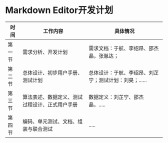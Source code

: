 # Markdown Editor开发计划

| 时间 | 工作内容 | 具体情况 |    
| ------ | ------ | ------ |    
| 第一节 | 需求分析、开发计划| 需求文档：于航、李绍昂、邵杰晶，张胤达；|      
| 第二节 | 总体设计、初步用户手册、测试计划 |总体设计：于航、李绍昂、刘芷宁；测试计划：刘昊；......  | 
| 第三节 | 算法表述、数据定义、测试过程设计、正式用户手册 | 数据定义：刘芷宁、邵杰晶，.....   |   
| 第四节 | 编码、单元测试、文档、组装与联合测试 | .....     | 
  
